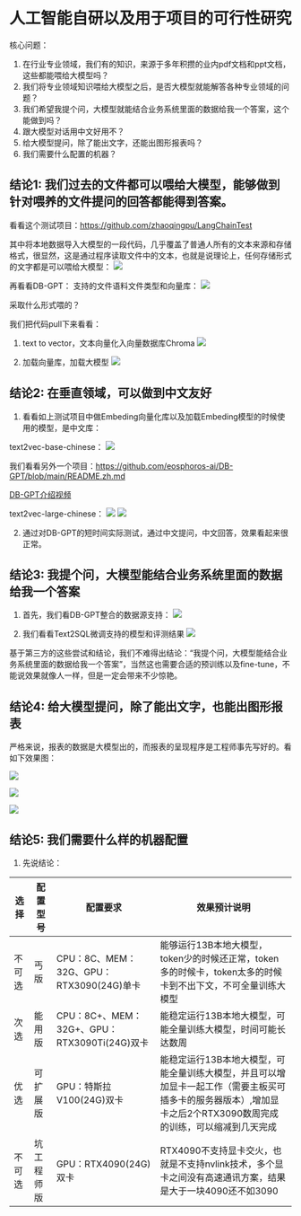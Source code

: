 # 人工智能自研以及用于项目的可行性研究

核心问题：
1. 在行业专业领域，我们有的知识，来源于多年积攒的业内pdf文档和ppt文档，这些都能喂给大模型吗？
2. 我们将专业领域知识喂给大模型之后，是否大模型就能解答各种专业领域的问题？
3. 我们希望我提个问，大模型就能结合业务系统里面的数据给我一个答案，这个能做到吗？
4. 跟大模型对话用中文好用不？
5. 给大模型提问，除了能出文字，还能出图形报表吗？
6. 我们需要什么配置的机器？

## 结论1: 我们过去的文件都可以喂给大模型，能够做到针对喂养的文件提问的回答都能得到答案。

看看这个测试项目：https://github.com/zhaoqingpu/LangChainTest

其中将本地数据导入大模型的一段代码，几乎覆盖了普通人所有的文本来源和存储格式，很显然，这是通过程序读取文件中的文本，也就是说理论上，任何存储形式的文字都是可以喂给大模型：
![](./assets/import-file-to-llm.png)

再看看DB-GPT：
支持的文件语料文件类型和向量库：
![](./assets/linguistic-data-file-type.png)


采取什么形式喂的？

我们把代码pull下来看看：
1. text to vector，文本向量化入向量数据库Chroma
![](./assets/text-to-vector.png)

2. 加载向量库，加载大模型
![](./assets/load-embeding-model.png)

## 结论2: 在垂直领域，可以做到中文友好

1. 看看如上测试项目中做Embeding向量化库以及加载Embeding模型的时候使用的模型，是中文库：

text2vec-base-chinese：
![](./assets/embeding-model.png)

我们看看另外一个项目：https://github.com/eosphoros-ai/DB-GPT/blob/main/README.zh.md

[DB-GPT介绍视频](https://www.bilibili.com/video/BV1au41157bj/?spm_id_from=333.337.search-card.all.click&vd_source=7792e22c03b7da3c556a450eb42c8a0f)

text2vec-large-chinese：
![](./assets/embeding-model1.png)
![](./assets/embeding-model-repo.png)

2. 通过对DB-GPT的短时间实际测试，通过中文提问，中文回答，效果看起来很正常。

## 结论3: 我提个问，大模型能结合业务系统里面的数据给我一个答案

1. 首先，我们看DB-GPT整合的数据源支持：
![](./assets/db-source-support.png)

2. 我们看看Text2SQL微调支持的模型和评测结果
![](./assets/text2sql-finetune.png)

基于第三方的这些尝试和结论，我们不难得出结论：“我提个问，大模型能结合业务系统里面的数据给我一个答案”，当然这也需要合适的预训练以及fine-tune，不能说效果就像人一样，但是一定会带来不少惊艳。

## 结论4: 给大模型提问，除了能出文字，也能出图形报表

严格来说，报表的数据是大模型出的，而报表的呈现程序是工程师事先写好的。看如下效果图：

![](./assets/result-to-graph1.gif)

![](./assets/result-to-graph2.gif)

![](./assets/result-to-graph3.gif)

## 结论5: 我们需要什么样的机器配置

1. 先说结论：

| 选择 | 配置型号 | 配置要求 | 效果预计说明 |
| --- | --- | --- | --- |
| 不可选 | 丐版 | CPU：8C、MEM：32G、GPU：RTX3090(24G)单卡 | 能够运行13B本地大模型，token少的时候还正常，token多的时候卡，token太多的时候卡到不出下文，不可全量训练大模型 |
| 次选 | 能用版 | CPU：8C+、MEM：32G+、GPU：RTX3090Ti(24G)双卡 | 能稳定运行13B本地大模型，可能全量训练大模型，时间可能长达数周 |
| 优选 | 可扩展版 |  GPU：特斯拉V100(24G)双卡 | 能稳定运行13B本地大模型，可能全量训练大模型，并且可以增加显卡一起工作（需要主板买可插多卡的服务器版本）,增加显卡之后2个RTX3090数周完成的训练，可以缩减到几天完成 |
| 不可选 | 坑工程师版 |  GPU：RTX4090(24G)双卡 | RTX4090不支持显卡交火，也就是不支持nvlink技术，多个显卡之间没有高速通讯方案，结果是大于一块4090还不如3090 |
